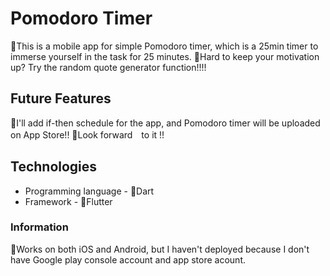 # Pomodoro Timer 

🍅This is a mobile app for simple Pomodoro timer, which is a 25min timer to immerse yourself in the task for 25 minutes. 
🍅Hard to keep your motivation up? Try the random quote generator function!!!!

## Future Features

🍅I'll add if-then schedule for the app, and Pomodoro timer will be uploaded on App Store!!
🍅Look forward　to it !!

## Technologies
- Programming language -
🍅Dart 
- Framework -
🍅Flutter 

### Information

🍅Works on both iOS and Android, but I haven't deployed because I don't have Google play console account and app store acount.

